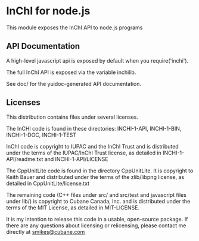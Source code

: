 # InChI for node.js

This module exposes the InChI API to node.js programs

## API Documentation

A high-level javascript api is exposed by default when you require('inchi').

The full InChI API is exposed via the variable inchilib.

See doc/ for the yuidoc-generated API documentation.

## Licenses

This distribution contains files under several licenses.

The InCHI code is found in these directories:
INCHI-1-API, INCHI-1-BIN, INCHI-1-DOC, INCHI-1-TEST

InChI code is copyright to IUPAC and the InChI Trust and is distributed under the
terms of the IUPAC/InChI Trust license, as detailed in INCHI-1-API/readme.txt
and INCHI-1-API/LICENSE

The CppUnitLite code is found in the directory CppUnitLite.  It is copyright
to Keith Bauer and distributed under the terms of the zlib/libpng license, as detailed in
CppUnitLite/license.txt

The remaining code (C++ files under src/ and src/test and javascript files under lib/)
is copyright to Cubane Canada, Inc. and is distributed under the terms of the
MIT License, as detailed in MIT-LICENSE.

It is my intention to release this code in a usable, open-source package.  If there are
any questions about licensing or relicensing, please contact me directly at smikes@cubane.com
